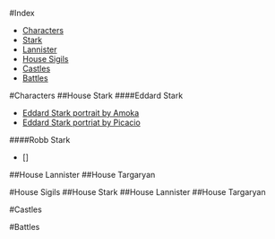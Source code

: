 #Index
* [Characters](#characters)
 * [Stark](#house-stark)
 * [Lannister](#)
* [House Sigils](#house-sigils)
* [Castles](#castles)
* [Battles](#battles)

 

#Characters
##House Stark
####Eddard Stark
* [Eddard Stark portrait by Amoka](http://awoiaf.westeros.org/index.php/File:Eddard_Amoka.jpg)
* [Eddard Stark portriat by Picacio](http://awoiaf.westeros.org/index.php/File:John_Picacio_Ned_Stark.jpg)

   

####Robb Stark
* []


##House Lannister
##House Targaryan

#House Sigils
##House Stark
##House Lannister
##House Targaryan

#Castles

#Battles

